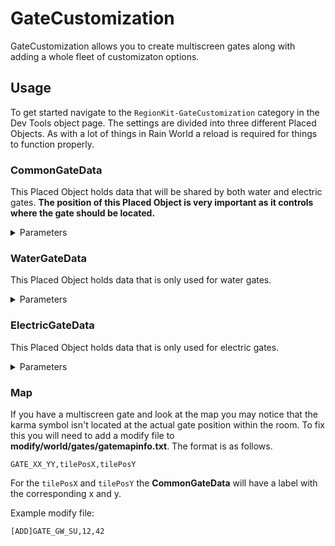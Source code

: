 # GateCustomization
GateCustomization allows you to create multiscreen gates along with adding a whole fleet of customizaton options.

## Usage
To get started navigate to the `RegionKit-GateCustomization` category in the Dev Tools object page. The settings are divided into three different Placed Objects. As with a lot of things in Rain World a reload is required for things to function properly.

### CommonGateData
This Placed Object holds data that will be shared by both water and electric gates. **The position of this Placed Object is very important as it controls where the gate should be located.** 

<details>
<summary>Parameters</summary>

`Left Door Lit`  
`Middle Door Lit`  
`Right Door Lit`  
Controls if the specified door should use the sun or shadow section of the current palette.

`No Left Door`  
`No Right Door`  
Controls if you want to remove one or both of the side doors. This has basically the same functionality as CGGateCustomization.

`Karma Glyph Color Override`  
`Hue`  
`Saturation`  
`Brightness`  
Color options for the karma glyph. 

</details>

### WaterGateData
This Placed Object holds data that is only used for water gates.

<details>
<summary>Parameters</summary>

`Water`  
Controls if the water should be visible or not.

`Bubble Effect`  
Allows you to disable the small bubbles that appear when a door is opening/closing.

`Left Heater`  
`Right Heater`  
Controls properties of the heaters. `Nrml` if its normal. `Brokn` makes the heater broken, meaning it will not produce any heat or steam. `Hiddn` makes the heater not visible.

</details>

### ElectricGateData
This Placed Object holds data that is only used for electric gates.

<details>
<summary>Parameters</summary>

`Battery Visible`  
Controls if the battry should be visible or not.

`Lamp n Enabled`  
Controls if lamp *n* should be enabled or not.

`Lamp Color Override`  
`Hue`  
`Saturation`  
Color options for the lamps.

`Battery Color Override`  
`Hue`  
`Saturation`  
`Lightness`  
Color options for the battery. When the battery animates it adds a bit of randomization on top. It also uses the palette darkness so it may be a little bit difficult getting the exact color you want.

</details>

### Map
If you have a multiscreen gate and look at the map you may notice that the karma symbol isn't located at the actual gate position within the room. To fix this you will need to add a modify file to **modify/world/gates/gatemapinfo.txt**. The format is as follows.
```
GATE_XX_YY,tilePosX,tilePosY
```
For the `tilePosX` and `tilePosY` the **CommonGateData** will have a label with the corresponding x and y.

Example modify file:
```
[ADD]GATE_GW_SU,12,42
```
